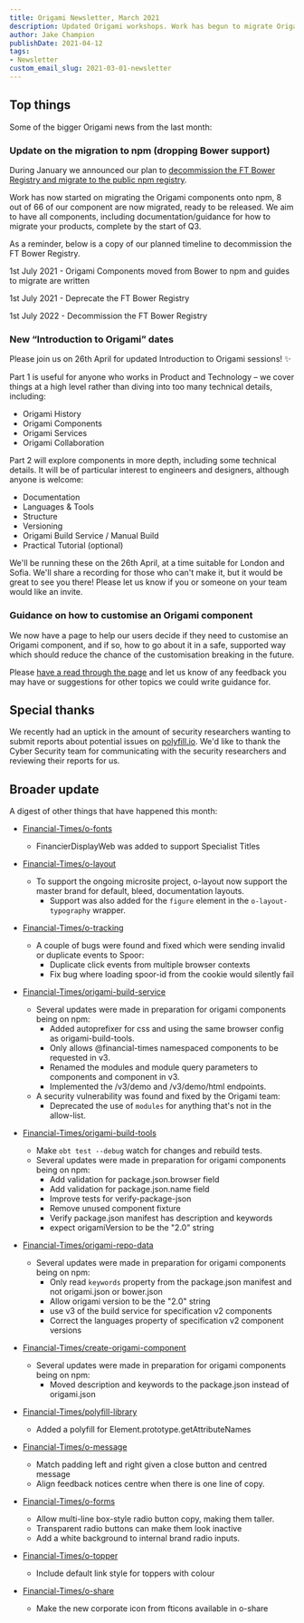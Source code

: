 ```yaml
---
title: Origami Newsletter, March 2021
description: Updated Origami workshops. Work has begun to migrate Origami to npm. Reminder, we deprecate FT's Bower Registry in July. 2021 and plan to decomission in July 2022.
author: Jake Champion
publishDate: 2021-04-12
tags:
- Newsletter
custom_email_slug: 2021-03-01-newsletter
---
```



## Top things

Some of the bigger Origami news from the last month:


### Update on the migration to npm (dropping Bower support)

During January we announced our plan to [decommission the FT Bower Registry and migrate to the public npm registry](https://origami.ft.com/blog/2021/01/18/deprecating-bower-and-origami-via-npm/#who-does-this-affect).

Work has now started on migrating the Origami components onto npm, 8 out of 66 of our component are now migrated, ready to be released. We aim to have all components, including documentation/guidance for how to migrate your products, complete by the start of Q3.

As a reminder, below is a copy of our planned timeline to decommission the FT Bower Registry.

1st July 2021 - Origami Components moved from Bower to npm and guides to migrate are written

1st July 2021 - Deprecate the FT Bower Registry

1st July 2022 - Decommission the FT Bower Registry



### New “Introduction to Origami” dates

Please join us on 26th April for updated Introduction to Origami sessions! ✨

Part 1 is useful for anyone who works in Product and Technology – we cover things at a high level rather than diving into too many technical details, including:

- Origami History
- Origami Components
- Origami Services
- Origami Collaboration

Part 2 will explore components in more depth, including some technical details. It will be of particular interest to engineers and designers, although anyone is welcome:

- Documentation
- Languages & Tools
- Structure
- Versioning
- Origami Build Service / Manual Build
- Practical Tutorial (optional)

We'll be running these on the 26th April, at a time suitable for London and Sofia. We'll share a recording for those who can't make it, but it would be great to see you there! Please let us know if you or someone on your team would like an invite.


### Guidance on how to customise an Origami component

We now have a page to help our users decide if they need to customise an Origami component, and if so, how to go about it in a safe, supported way which should reduce the chance of the customisation breaking in the future.

Please [have a read through the page](https://origami.ft.com/documentation/components/customisation/) and let us know of any feedback you may have or suggestions for other topics we could write guidance for.


## Special thanks

We recently had an uptick in the amount of security researchers wanting to submit reports about potential issues on [polyfill.io](https://polyfill.io). We'd like to thank the Cyber Security team for communicating with the security researchers and reviewing their reports for us.

## Broader update

A digest of other things that have happened this month:

- [Financial-Times/o-fonts](https://github.com/Financial-Times/o-fonts)
   - FinancierDisplayWeb was added to support Specialist Titles

- [Financial-Times/o-layout](https://github.com/Financial-Times/o-layout)
   - To support the ongoing microsite project, o-layout now support the master brand for default, bleed, documentation layouts.
      - Support was also added for the `figure` element in the `o-layout-typography` wrapper.

- [Financial-Times/o-tracking](https://github.com/Financial-Times/o-tracking)
   - A couple of bugs were found and fixed which were sending invalid or duplicate events to Spoor:
      - Duplicate click events from multiple browser contexts
      - Fix bug where loading spoor-id from the cookie would silently fail

- [Financial-Times/origami-build-service](https://github.com/Financial-Times/origami-build-service)
   - Several updates were made in preparation for origami components being on npm:
      - Added autoprefixer for css and using the same browser config as origami-build-tools.
      - Only allows @financial-times namespaced components to be requested in v3.
      - Renamed the modules and module query parameters to components and component in v3.
      - Implemented the /v3/demo and /v3/demo/html endpoints.
   - A security vulnerability was found and fixed by the Origami team:
      - Deprecated the use of `modules` for anything that's not in the allow-list.

- [Financial-Times/origami-build-tools](https://github.com/Financial-Times/origami-build-tools)
   - Make `obt test --debug` watch for changes and rebuild tests.
   - Several updates were made in preparation for origami components being on npm:
      - Add validation for package.json.browser field
      - Add validation for package.json.name field
      - Improve tests for verify-package-json
      - Remove unused component fixture
      - Verify package.json manifest has description and keywords
      - expect origamiVersion to be the "2.0" string

- [Financial-Times/origami-repo-data](https://github.com/Financial-Times/origami-repo-data)
   - Several updates were made in preparation for origami components being on npm:
      - Only read `keywords` property from the package.json manifest and not origami.json or bower.json
      - Allow origami version to be the "2.0" string
      - use v3 of the build service for specification v2 components
      - Correct the languages property of specification v2 component versions

- [Financial-Times/create-origami-component](https://github.com/Financial-Times/create-origami-component)
   - Several updates were made in preparation for origami components being on npm:
      - Moved description and keywords to the package.json instead of origami.json

- [Financial-Times/polyfill-library](https://github.com/Financial-Times/polyfill-library)
   - Added a polyfill for Element.prototype.getAttributeNames

- [Financial-Times/o-message](https://github.com/Financial-Times/o-message)
   - Match padding left and right given a close button and centred message
   - Align feedback notices centre when there is one line of copy.

- [Financial-Times/o-forms](https://github.com/Financial-Times/o-forms)
   - Allow multi-line box-style radio button copy, making them taller.
   - Transparent radio buttons can make them look inactive
   - Add a white background to internal brand radio inputs.

- [Financial-Times/o-topper](https://github.com/Financial-Times/o-topper)
   - Include default link style for toppers with colour

- [Financial-Times/o-share](https://github.com/Financial-Times/o-share)
   - Make the new corporate icon from fticons available in o-share
